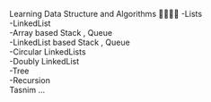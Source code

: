 Learning Data Structure and Algorithms 👩‍💻👩‍💻
-Lists 
<br>
-LinkedList
<br>
-Array based Stack , Queue 
<br>
-LinkedList based Stack , Queue 
<br>
-Circular LinkedLists 
<br>
-Doubly LinkedList
<br>
-Tree 
<br>
-Recursion
<br>
Tasnim ...

